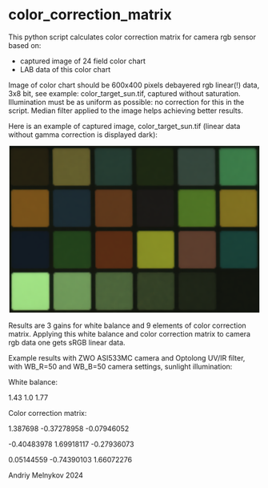 # color_correction_matrix
This python script calculates color correction matrix for camera rgb sensor based on:
 - captured image of 24 field color chart
 - LAB data of this color chart

Image of color chart should be 600x400 pixels debayered rgb linear(!) data, 3x8 bit, see example: color_target_sun.tif, captured without saturation.
Illumination must be as uniform as possible: no correction for this in the script.
Median filter applied to the image helps achieving better results.

Here is an example of captured image, color_target_sun.tif (linear data without gamma correction is displayed dark):

<p align="center">
<img src="https://github.com/andriymelnykov/color_correction_matrix/blob/main/images/color_target_sun.tif" width="500"/>
</p>

Results are 3 gains for white balance and 9 elements of color correction matrix.
Applying this white balance and color correction matrix to camera rgb data one gets sRGB linear data.

Example results with ZWO ASI533MC camera and Optolong UV/IR filter, with WB_R=50 and WB_B=50 camera settings, sunlight illumination:

White balance:

1.43	1.0		1.77

Color correction matrix:

1.387698		-0.37278958		-0.07946052

-0.40483978		1.69918117		-0.27936073

0.05144559		-0.74390103		1.66072276
 
 
 
 Andriy Melnykov 2024

